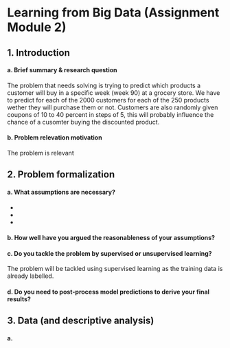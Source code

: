 # Learning from Big Data (Assignment Module 2)

## 1. Introduction

#### a. Brief summary & research question
The problem that needs solving is trying to predict which products a customer will buy in a specific week (week 90) at a grocery store. We have to predict for each of the 2000 customers for each of the 250 products wether they will purchase them or not. Customers are also randomly given coupons of 10 to 40 percent in steps of 5, this will probably influence the chance of a cusomter buying the discounted product.

#### b. Problem relevation motivation
The problem is relevant 



## 2. Problem formalization
#### a. What assumptions are necessary?
<ul> 
    <li>
    <li>
    <li>
</ul>

#### b. How well have you argued the reasonableness of your assumptions?  
#### c. Do you tackle the problem by supervised or unsupervised learning? 
The problem will be tackled using supervised learning as the training data is already labelled.

#### d. Do you need to post-process model predictions to derive your final results? 



## 3. Data (and descriptive analysis)
#### a. 
